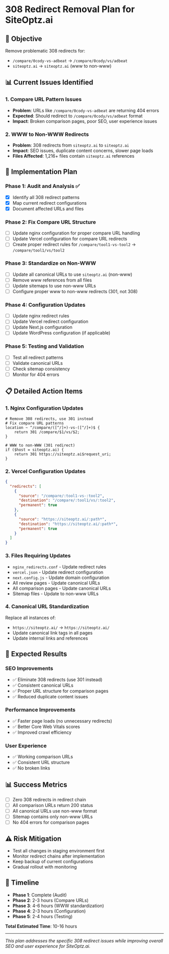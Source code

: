 # 308 Redirect Removal Plan for SiteOptz.ai

## 🎯 **Objective**
Remove problematic 308 redirects for:
- `/compare/0cody-vs-adbeat` → `/compare/0cody/vs/adbeat` 
- `siteoptz.ai` → `siteoptz.ai` (www to non-www)

## 📊 **Current Issues Identified**

### 1. **Compare URL Pattern Issues**
- **Problem**: URLs like `/compare/0cody-vs-adbeat` are returning 404 errors
- **Expected**: Should redirect to `/compare/0cody/vs/adbeat` format
- **Impact**: Broken comparison pages, poor SEO, user experience issues

### 2. **WWW to Non-WWW Redirects**
- **Problem**: 308 redirects from `siteoptz.ai` to `siteoptz.ai`
- **Impact**: SEO issues, duplicate content concerns, slower page loads
- **Files Affected**: 1,216+ files contain `siteoptz.ai` references

## 🔧 **Implementation Plan**

### **Phase 1: Audit and Analysis** ✅
- [x] Identify all 308 redirect patterns
- [x] Map current redirect configurations
- [x] Document affected URLs and files

### **Phase 2: Fix Compare URL Structure**
- [ ] Update nginx configuration for proper compare URL handling
- [ ] Update Vercel configuration for compare URL redirects
- [ ] Create proper redirect rules for `/compare/tool1-vs-tool2` → `/compare/tool1/vs/tool2`

### **Phase 3: Standardize on Non-WWW**
- [ ] Update all canonical URLs to use `siteoptz.ai` (non-www)
- [ ] Remove www references from all files
- [ ] Update sitemaps to use non-www URLs
- [ ] Configure proper www to non-www redirects (301, not 308)

### **Phase 4: Configuration Updates**
- [ ] Update nginx redirect rules
- [ ] Update Vercel redirect configuration
- [ ] Update Next.js configuration
- [ ] Update WordPress configuration (if applicable)

### **Phase 5: Testing and Validation**
- [ ] Test all redirect patterns
- [ ] Validate canonical URLs
- [ ] Check sitemap consistency
- [ ] Monitor for 404 errors

## 📋 **Detailed Action Items**

### **1. Nginx Configuration Updates**
```nginx
# Remove 308 redirects, use 301 instead
# Fix compare URL patterns
location ~ ^/compare/([^/]+)-vs-([^/]+)$ {
    return 301 /compare/$1/vs/$2;
}

# WWW to non-WWW (301 redirect)
if ($host = siteoptz.ai) {
    return 301 https://siteoptz.ai$request_uri;
}
```

### **2. Vercel Configuration Updates**
```json
{
  "redirects": [
    {
      "source": "/compare/:tool1-vs-:tool2",
      "destination": "/compare/:tool1/vs/:tool2",
      "permanent": true
    },
    {
      "source": "https://siteoptz.ai/:path*",
      "destination": "https://siteoptz.ai/:path*",
      "permanent": true
    }
  ]
}
```

### **3. Files Requiring Updates**
- `nginx_redirects.conf` - Update redirect rules
- `vercel.json` - Update redirect configuration
- `next.config.js` - Update domain configuration
- All review pages - Update canonical URLs
- All comparison pages - Update canonical URLs
- Sitemap files - Update to non-www URLs

### **4. Canonical URL Standardization**
Replace all instances of:
- `https://siteoptz.ai/` → `https://siteoptz.ai/`
- Update canonical link tags in all pages
- Update internal links and references

## 🚀 **Expected Results**

### **SEO Improvements**
- ✅ Eliminate 308 redirects (use 301 instead)
- ✅ Consistent canonical URLs
- ✅ Proper URL structure for comparison pages
- ✅ Reduced duplicate content issues

### **Performance Improvements**
- ✅ Faster page loads (no unnecessary redirects)
- ✅ Better Core Web Vitals scores
- ✅ Improved crawl efficiency

### **User Experience**
- ✅ Working comparison URLs
- ✅ Consistent URL structure
- ✅ No broken links

## 📊 **Success Metrics**
- [ ] Zero 308 redirects in redirect chain
- [ ] All comparison URLs return 200 status
- [ ] All canonical URLs use non-www format
- [ ] Sitemap contains only non-www URLs
- [ ] No 404 errors for comparison pages

## ⚠️ **Risk Mitigation**
- Test all changes in staging environment first
- Monitor redirect chains after implementation
- Keep backup of current configurations
- Gradual rollout with monitoring

## 📅 **Timeline**
- **Phase 1**: Complete (Audit)
- **Phase 2**: 2-3 hours (Compare URLs)
- **Phase 3**: 4-6 hours (WWW standardization)
- **Phase 4**: 2-3 hours (Configuration)
- **Phase 5**: 2-4 hours (Testing)

**Total Estimated Time**: 10-16 hours

---

*This plan addresses the specific 308 redirect issues while improving overall SEO and user experience for SiteOptz.ai.*
